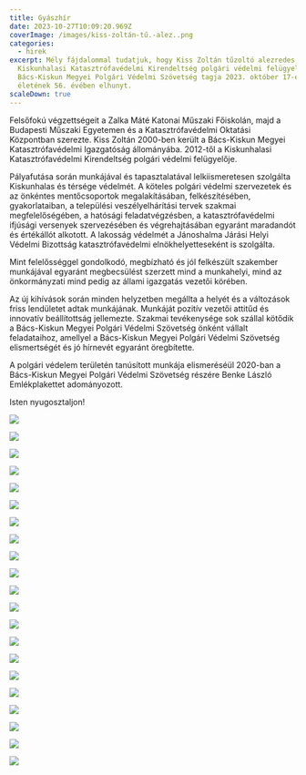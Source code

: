 ```yaml
---
title: Gyászhír
date: 2023-10-27T10:09:20.969Z
coverImage: /images/kiss-zoltán-tű.-alez..png
categories:
  - hirek
excerpt: Mély fájdalommal tudatjuk, hogy Kiss Zoltán tűzoltó alezredes, a
  Kiskunhalasi Katasztrófavédelmi Kirendeltség polgári védelmi felügyelője, a
  Bács-Kiskun Megyei Polgári Védelmi Szövetség tagja 2023. október 17-én,
  életének 56. évében elhunyt.
scaleDown: true
---
```

Felsőfokú végzettségeit a Zalka Máté Katonai Műszaki Főiskolán, majd a Budapesti Műszaki Egyetemen és a Katasztrófavédelmi Oktatási Központban szerezte. Kiss Zoltán 2000-ben került a Bács-Kiskun Megyei Katasztrófavédelmi Igazgatóság állományába. 2012-től a Kiskunhalasi Katasztrófavédelmi Kirendeltség polgári védelmi felügyelője. 

Pályafutása során munkájával és tapasztalatával lelkiismeretesen szolgálta Kiskunhalas és térsége védelmét. A köteles polgári védelmi szervezetek és az önkéntes mentőcsoportok megalakításában, felkészítésében, gyakorlataiban, a települési veszélyelhárítási tervek szakmai megfelelőségében, a hatósági feladatvégzésben, a katasztrófavédelmi ifjúsági versenyek szervezésében és végrehajtásában egyaránt maradandót és értékállót alkotott. A lakosság védelmét a Jánoshalma Járási Helyi Védelmi Bizottság katasztrófavédelmi elnökhelyetteseként is szolgálta.

Mint felelősséggel gondolkodó, megbízható és jól felkészült szakember munkájával egyaránt megbecsülést szerzett mind a munkahelyi, mind az önkormányzati mind pedig az állami igazgatás vezetői körében.

Az új kihívások során minden helyzetben megállta a helyét és a változások friss lendületet adtak munkájának. Munkáját pozitív vezetői attitűd és innovatív beállítottság jellemezte. Szakmai tevékenysége sok szállal kötődik a Bács-Kiskun Megyei Polgári Védelmi Szövetség önként vállalt feladataihoz, amellyel a Bács-Kiskun Megyei Polgári Védelmi Szövetség elismertségét és jó hírnevét egyaránt öregbítette. 

A polgári védelem területén tanúsított munkája elismeréséül 2020-ban a Bács-Kiskun Megyei Polgári Védelmi Szövetség részére Benke László Emlékplakettet adományozott.  

Isten nyugosztaljon!

![](/images/2017-03-1.jpg)

![](/images/2017-03-2.jpg)

![](/images/2017-05-30-3.jpg)

![](/images/2017-05-30-8.jpg)

![](/images/2017-05-31-1.jpg)

![](/images/2017-05-31-8.jpg)

![](/images/2018-05-26.jpg)

![](/images/2018-11-23-1.jpg)

![](/images/2018-11-26-1.jpg)

![](/images/2019-04-26-11.jpg)

![](/images/2019-05-10-1.jpg)

![](/images/2020-02-28-1.jpg)

![](/images/2020-02-28-2.jpg)

![](/images/2020-02-28-3.jpg)

![](/images/2020-02-28-4.jpg)

![](/images/2020-02-28-5.jpg)

![](/images/2020-10-20.jpg)

![](/images/2022-05-20_163104.jpg)

![](/images/2023-03-01-02.jpg)

![](/images/2023-03-01-06.jpg)

![](/images/2023-03-31.jpg)

